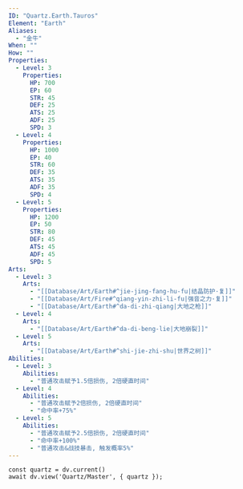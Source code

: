 ```yaml
---
ID: "Quartz.Earth.Tauros"
Element: "Earth"
Aliases:
  - "金牛"
When: ""
How: ""
Properties:
  - Level: 3
    Properties:
      HP: 700
      EP: 60
      STR: 45
      DEF: 25
      ATS: 25
      ADF: 25
      SPD: 3
  - Level: 4
    Properties:
      HP: 1000
      EP: 40
      STR: 60
      DEF: 35
      ATS: 35
      ADF: 35
      SPD: 4
  - Level: 5
    Properties:
      HP: 1200
      EP: 50
      STR: 80
      DEF: 45
      ATS: 45
      ADF: 45
      SPD: 5
Arts:
  - Level: 3
    Arts: 
      - "[[Database/Art/Earth#^jie-jing-fang-hu-fu|结晶防护·复]]"
      - "[[Database/Art/Fire#^qiang-yin-zhi-li-fu|强音之力·复]]"
      - "[[Database/Art/Earth#^da-di-zhi-qiang|大地之枪]]"
  - Level: 4
    Arts:
      - "[[Database/Art/Earth#^da-di-beng-lie|大地崩裂]]"
  - Level: 5
    Arts:
      - "[[Database/Art/Earth#^shi-jie-zhi-shu|世界之树]]"
Abilities:
  - Level: 3
    Abilities:
      - "普通攻击赋予1.5倍损伤, 2倍硬直时间"
  - Level: 4
    Abilities:
      - "普通攻击赋予2倍损伤, 2倍硬直时间"
      - "命中率+75%"
  - Level: 5
    Abilities:
      - "普通攻击赋予2.5倍损伤, 2倍硬直时间"
      - "命中率+100%"
      - "普通攻击&战技暴击, 触发概率5%"
---
```

```dataviewjs
const quartz = dv.current()
await dv.view('Quartz/Master', { quartz });
```